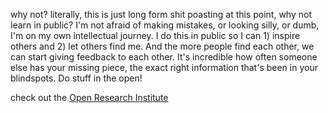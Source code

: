 why not? literally, this is just long form shit poasting at this point, why not learn in public? I'm not afraid of making mistakes, or looking silly, or dumb, I'm on my own intellectual journey. I do this in public so I can 1) inspire others and 2) let others find me. And the more people find each other, we can start giving feedback to each other. It's incredible how often someone else has your missing piece, the exact right information that's been in your blindspots. Do stuff in the open! 

check out the [Open Research Institute](https://open-research-institute.github.io/)
